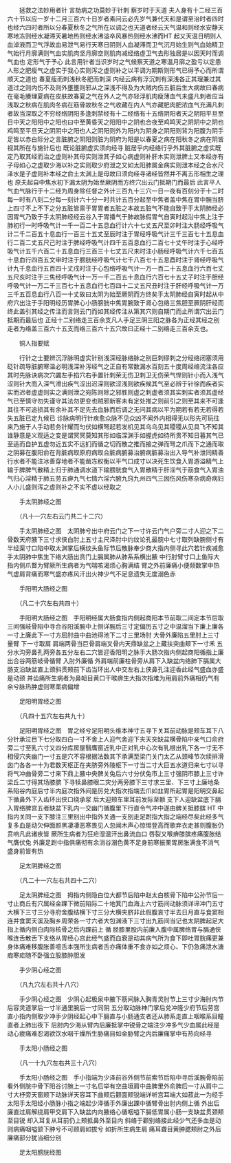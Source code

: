 <!-- { "loadSidebar": true } -->
　　拯救之法妙用者针 言劫病之功莫妙于针刺 察岁时于天道 夫人身有十二经三百六十节以应一岁十二月三百六十日岁者素问云必先岁气兼代天和是谓至治时者四时也经六四时者所以分春夏秋冬之气所在以调之也天道者经云天气温和则经水安静天寒地冻则经水凝滞天暑地热则经水沸溢卒风暴热则经水沸而HT 起又天温日明则人血淖液而卫气浮故血易泄气易行天寒日阴则人血凝滞而卫气沉月始生则气血始精卫气始行月廓满则气血实肌肉坚月廓空则肌肉减经络虚卫气去形独居是以因天时而调气血也 定形气于予心 此言用针者当识岁时之气候察天道之寒温月廓之盈亏以定患人形之肥瘦气之虚实于我心实则泻之虚则补之以平调为期斯则形气已得予心而所谓顺天之道也 春夏瘦而刺浅秋冬肥而刺深 内经云病有浮沉刺有深浅各正其理兼过其道过之则内伤不及则外壅壅则邪从之深浅不得及为大贼内伤五脏后生大病故曰春病在毫毛腠理夏病在皮肤故春夏之气在外人之气亦轻浮肌肉瘦薄血气未盛凡刺者应当浅取之秋病在肌肉冬病在筋骨故秋冬之气收藏在内人气亦藏肥肉肥浓血气充满凡刺者故当深取之不穷经络阴阳多逢刺禁经有十二经络有十五络阴阳者天之阴阳平旦至日中天之阳阳中之阳也曰中至黄昏天之阳阳中之阴也合夜至鸡鸣天之阴阴中之阴也鸡鸣至平旦天之阴阴中之阳也人之阴阳则外为阳内为阴身之阴阳则背为阳腹为阴手足皆以赤白际分之言脏腑之阴阳则脏为阴府为阳是以春夏之病在阳秋冬之病在阴皆视其所在与施针后也 既论脏腑虚实须向经寻 脏居乎内经络行乎外其脏腑之虚实既定乃取其经而治之虚则补其母实则泄其子如心病虚则补肝木实则泄脾土又本经亦有子母如心之虚取少海以补之实则取少府泄之又如太阳肺属金病实则泄本经之合水尺泽水是子虚则补本经之俞土太渊上是母故曰须向经寻诸经皆然并不离五形相生之理也 原夫起自中焦水初下漏太阴为始至厥阴而方终穴出云门抵期门而最后 此言平人气血气脉行于十二经为周身除任督之外计三百九十三穴一日一夜有百刻分于十二时每一时有八刻二分每一刻计六十分一时共计五百分起至中焦者盖中焦在胃中腕当脐上四寸不上不下之分五脏皆禀于胃胃者五脏之本故五脏气不能自致于手太阴肺经必因胃气乃致于手太阴肺经经云谷入于胃播气于肺故脉假胃气自寅时起沿中焦上注于肺初行一时呼吸气计一千一百二十五息血行计六十七丈五尺至卯时注大肠经呼吸气计二千二百五十息血行一百三十五丈至辰时注于胃经呼吸气计三千三百七十五息血行二百二丈五尺己时注于脾经呼吸气计四千五百息血行二百七十丈午时注于心经呼吸气计五千六百二十五息血行三百三十七丈五尺未时注小肠经呼吸气计六千七百五十息血行四百五文申时注于膀胱经呼吸气计七千八百七十五息酉时注于肾经呼吸气计九千息血行五百四十丈戌时注于心包络呼吸气计一万一百二十五息血行六百七丈五尺亥时注于三焦经呼吸气计一万一千二百五十息血行六百七十五丈子时注于胆经呼吸气计一万二千三百七十五息血行七百四十二丈五尺丑时注于肝经呼吸气计一万三千五百息血行八百一十丈故曰太阴为始至厥阴而方终矣手太阴肺经自寅时起从中府穴出注于手阳明经历胃脾心小肠膀胱中焦胃腕致于肾心包络三焦胆至厥阴肝经而终此盖引其经之传注而言则云门而如其经传注从第其穴则自期门而止所谓穴出云门抵期而最后也 正经十二别络走三百余支凡人手足三阴三阳之脉各为正经其经之别走者为络盖三百六十五支而络三百六十五穴故曰正经十二别络走三百余支也。

　　铜人指要赋

　　行针之士要辨沉浮脉明虚实针别浅深经脉络脉之别巨刺缪刺之分经络闭塞须用砭针疏导脏腑寒温必明浅深补泻经气之正自有常数漏水百刻五十度周经络流注各应其时先脉诀病次穴蠲左手掐穴右手置针刺荣无伤卫刺卫无伤荣气悍则针小而入浅气涩则针大而入深气滑出疾气涩出迟深则欲涩浅则欲疾候其气至必辨于针徐而疾者实实而迟者虚虚则实之满则泄之宛陈则除之邪胜则虚之刺虚者须其实刺实者须其虚经气已至慎守勿失谨守其法勿更变也贼邪新客未有定处推之则前引之则至其来不可逢其往不可追损其有余补其不足先去血脉而后调之无问其病以平为期若有若无若得若失五脏已定九候已 诊脉病明行针疾愈众脉不见众凶不闻外内相得无以形先可玩往来乃施于人手动若务针耀而匀伏如横弩起若发机见其乌乌见其稷稷从见具飞不知其谁静意是义观适之变是谓冥冥莫知其形如临深渊手如握虎如待所贵不知日暮其气已至适而自护五虚勿近五实不远扪而循之切而散之推而接之弹而弩之爪而下之通而取之阴募在腹阳俞在背脏病取原府病取合脏病腑募治腑病脏募治出入导气补泄同精善行水者不能注冰善穿地者不能凿冻权衡以平气口成寸以决死生饮食入胃游溢精气上输于脾脾气散精上归于肺通调水道下输膀胱食气入胃散精于肝淫气于筋食气入胃浊气归心淫精于肺五劳五痹九气七情六淫六腑九窍九州四气三因伤风伤寒杂病奇病妇人小儿盛则泻之虚则补之不实不虚以经取之

　　手太阴肺经之图

　　（凡十一穴左右云门共二十二穴）

　　手太阴肺经之图　太阴肺兮出中府云门之下一寸许云门气户旁二寸人迎之下二骨数天府腋下三寸求侠白肘上五寸主尺泽肘中约纹论孔最脘中七寸取列缺腕侧寸有半经渠寸口陷中取太渊掌后横纹头鱼际节后散脉奉少商大指内侧寻此穴若针疾减愈手太阴肺中焦生下络大肠出贲门上膈属肺从肺系系横出腋 中行肘臂寸口上鱼际大指内侧爪瞀为臂厥所生病者为气喘咳渴烦心胸满结 臂之外前廉痛小便频数掌中热气虚肩背痛而寒气盛亦疼风汗出火神少气不足息遗失无度溺色赤

　　手阳明大肠经之图

　　（凡二十穴左右共四十）

　　手阳明大肠经之图　手阳明经属大肠食指内侧起商阳本节前取二间定本节后取三间强岐骨陷中寻合谷阳溪腕中上侧详腕后三寸定偏历五寸之中温溜当下廉上廉各一寸上廉此下一寸方屈肘曲中曲池得池下二寸三里场肘 大骨外廉陷五里肘上三寸量臂 下一寸取肩 肩端两骨当巨骨肩端叉骨内天鼎缺盆之上藏扶突曲颊下一寸禾 五分水沟旁鼻孔两旁各五分左右二穴皆迎香阳明之脉手大肠次指内侧起商阳循指上廉出合谷两筋岐骨循臂 入肘外廉循 外肩端前廉柱骨旁从肩下入缺盆内络肺下膈属大肠支沿缺盆直上颈斜贯颊前下齿当环出人中交左右上侠鼻孔注迎香此经气盛血亦盛是动颈 并齿痛所生病者为鼻衄目黄口干喉痹生大指次指难为用肩前外痛相仍气有余兮脉热肿虚则寒栗病偏增

　　足阳明胃经之图

　　（凡四十五穴左右共九十）

　　足阳明胃经之图　胃之经兮足阳明头维本神寸五寻下关耳前动脉是颊车耳下八分针承泣目下七分取四白一寸不舍上人迎气舍迎下夹天突缺盆横骨陷中亲气口俞府旁二寸至乳六寸又四分库房屋翳膺窗近乳中正对乳中心次有乳根出乳下各一寸无不相侵穴夹幽门一寸五是穴不容根据法数其下承满至梁门关门太乙从颈峰节次续排滑囟门各各一十为君数天枢正在夹脐旁外陵枢下一寸当二寸大巨五水道归来七寸以寻将气冲曲骨旁二寸来下鼎上腋中央髀关兔后六寸分伏兔市上三寸强阴市膝上三寸许梁丘二寸得其场膝膑 下寻犊鼻膝眼二灾分两旁膝下三寸求三里、下三寸上廉地条系陷谷内庭后寸半内庭次指外间是厉兑大指次指端去爪如韭胃所起胃是阳明交鼻起下循鼻外下入齿环出侠口绕承浆 后大迎颊车里耳前发际至额 支下人迎缺盆底下膈入胃络脾宫五者缺盆下乳内一交幽门循腹里下行直令气冲中遂由髀关抵膝膑 HT 中指内关同一支下膝注三里别出中指外关通一支别走足跗指大指之端经尽矣此经多气复多血是动欠伸面颜黑凄凄恶寒畏见人忽闻木声心惊惕登高而歌弃衣走甚则腹胀仍贲响凡此诸疾皆 厥所生病者为狂疟湿温汗出鼻流血口 唇裂又喉痹膝膑疼痛腹胀结气膺伏兔 外廉足跗中指俱痛彻有余消谷溺色黄不足身前寒振栗胃房胀满食不消气盛身前皆有热

　　足太阴脾经之图

　　（凡二十一穴左右共四十二穴）

　　足太阴脾经之图　拇指内侧隐白位大都节后陷中赵太白核骨下陷中公孙节后一寸止商丘有穴属经金踝下微前陷际二十地箕门血海上六寸筋间动脉须详谛冲门五寸大横下三寸三分寻府舍腹结横下寸三分大横夹脐非此假腹哀寸半去日月直与食窦相连并食窦天溪及胸乡周荣各一寸六者大包渊液下三寸出九筋间当记也太阴脾起足大指上循内侧白肉际核骨之后内踝前上 循 胫膝里股内前廉入腹中属脾络胃与膈通侠喉连舌散舌下支络从胃经心宫此经气盛而血衰是动其病气所为食下即吐胃脘痛更兼身体痛难移腹胀善噫舌本强所生病者舌亦痛体重不食亦如之烦心、下仍急痛泄水溏瘕寒疟随不卧强立股膝肿胆发

　　手少阴心经之图

　　（凡九穴左右共十八穴）

　　手少阴心经之图　少阴心起极泉中腋下筋间脉入胸青灵肘节上三寸少海肘内节后容灵道掌后一寸半通里腕后一寸同阴 五分取动脉神门掌后兑冲隆少府节后劳宫直小指内侧取少冲手少阴经起心中下膈直与小肠通支者还从肺系走直上咽喉系目瞳直者上肺出夜下 后肘内少海从臂内后廉抵掌中锐骨之端注少冲多气少血属此经是动心疲痛难忍渴欲饮水咽干燥所生胁痛目如金胁臂之内后廉痛掌中有热向经寻

　　手太阳小肠经之图

　　（凡一十九穴左右共三十八穴）

　　手太阳小肠经之图　手小指端为少泽前谷外侧节前索节后陷中寻后溪腕骨陷前看外侧脘中骨下阳谷讨腕上一寸名后举有空曲垣肩中曲脾里外俞脾后一寸从肩中二寸大杼旁天窗颊下动脉详天容耳下曲颊后颧面颊锐端详听宫耳端大如菽此一为经手太阳手太阳经小肠脉小指之端起少泽循手外廉出踝中循臂骨出肘内侧上循 外出后廉直过肩解绕肩甲交肩下入缺盆内向腋络心循咽嗌下膈低胃属小肠一支缺盆贯颈颊至目锐 却入耳复从耳前仍上颊抵鼻外至目内 斜络于颧别络接此经少气还多血是动则病痛咽嗌颔下肿兮不可顾肩如拔兮 如折所生病生肩 痛耳聋目黄肿腮颊肘之外后廉痛部分犹当细分别

　　足太阳膀胱经图


